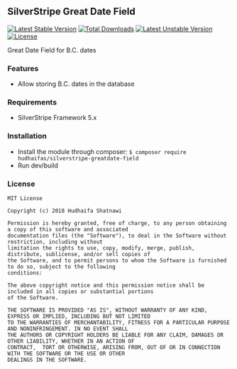 ## SilverStripe Great Date Field

[![Latest Stable Version](https://poser.pugx.org/hudhaifas/silverstripe-greatdate-field/v/stable)](https://packagist.org/packages/hudhaifas/silverstripe-greatdate-field) [![Total Downloads](https://poser.pugx.org/hudhaifas/silverstripe-greatdate-field/downloads)](https://packagist.org/packages/hudhaifas/silverstripe-greatdate-field) [![Latest Unstable Version](https://poser.pugx.org/hudhaifas/silverstripe-greatdate-field/v/unstable)](https://packagist.org/packages/hudhaifas/silverstripe-greatdate-field) [![License](https://poser.pugx.org/hudhaifas/silverstripe-greatdate-field/license)](https://packagist.org/packages/hudhaifas/silverstripe-greatdate-field)

Great Date Field for B.C. dates

### Features
- Allow storing B.C. dates in the database

### Requirements
- SilverStripe Framework 5.x

### Installation
- Install the module through composer:
`$ composer require hudhaifas/silverstripe-greatdate-field`
- Run dev/build

### License

    MIT License

    Copyright (c) 2018 Hudhaifa Shatnawi

    Permission is hereby granted, free of charge, to any person obtaining a copy of this software and associated 
    documentation files (the "Software"), to deal in the Software without restriction, including without 
    limitation the rights to use, copy, modify, merge, publish, distribute, sublicense, and/or sell copies of 
    the Software, and to permit persons to whom the Software is furnished to do so, subject to the following
    conditions:

    The above copyright notice and this permission notice shall be included in all copies or substantial portions 
    of the Software.

    THE SOFTWARE IS PROVIDED "AS IS", WITHOUT WARRANTY OF ANY KIND, EXPRESS OR IMPLIED, INCLUDING BUT NOT LIMITED 
    TO THE WARRANTIES OF MERCHANTABILITY, FITNESS FOR A PARTICULAR PURPOSE AND NONINFRINGEMENT. IN NO EVENT SHALL 
    THE AUTHORS OR COPYRIGHT HOLDERS BE LIABLE FOR ANY CLAIM, DAMAGES OR OTHER LIABILITY, WHETHER IN AN ACTION OF 
    CONTRACT,  TORT OR OTHERWISE, ARISING FROM, OUT OF OR IN CONNECTION WITH THE SOFTWARE OR THE USE OR OTHER 
    DEALINGS IN THE SOFTWARE.


   [github.com]: <http://github.com/hudhaifas/silverstripe-greatdate-field/issues>

